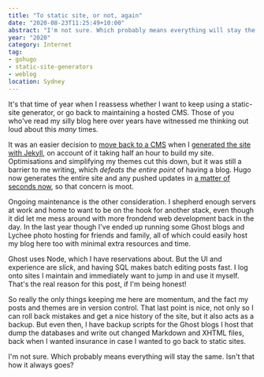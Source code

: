 ```yaml
---
title: "To static site, or not, again"
date: "2020-08-23T11:25:49+10:00"
abstract: "I'm not sure. Which probably means everything will stay the same."
year: "2020"
category: Internet
tag:
- gohugo
- static-site-generators
- weblog
location: Sydney
---
```

It's that time of year when I reassess whether I want to keep using a static-site generator, or go back to maintaining a hosted CMS. Those of you who've read my silly blog here over years have witnessed me thinking out loud about this *many* times.

It was an easier decision to [move back to a CMS](https://rubenerd.com/hello-world/) when I [generated the site with Jekyll](https://rubenerd.com/my-own-wordpress-to-jekyll-adventure/), on account of it taking half an hour to build my site. Optimisations and simplifying my themes cut this down, but it was still a barrier to me writing, which *defeats the entire point* of having a blog. Hugo now generates the entire site and any pushed updates in [a matter of seconds now](https://rubenerd.com/hugo-generating-content-in-memory/), so that concern is moot.

Ongoing maintenance is the other consideration. I shepherd enough servers at work and home to want to be on the hook for another stack, even though it did let me mess around with more frondend web development back in the day. In the last year though I've ended up running some Ghost blogs and Lychee photo hosting for friends and family, all of which could easily host my blog here too with minimal extra resources and time.

Ghost uses Node, which I have reservations about. But the UI and experience are *slick*, and having SQL makes batch editing posts fast. I log onto sites I maintain and immediately want to jump in and use it myself. That's the real reason for this post, if I'm being honest!

So really the only things keeping me here are momentum, and the fact my posts and themes are in version control. That last point is nice, not only so I can roll back mistakes and get a nice history of the site, but it also acts as a backup. But even then, I have backup scripts for the Ghost blogs I host that dump the databases and write out changed Markdown and XHTML files, back when I wanted insurance in case I wanted to go back to static sites.

I'm not sure. Which probably means everything will stay the same. Isn't that how it always goes?

